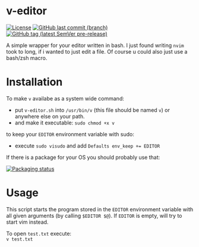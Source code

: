 # v-editor
[![License](https://img.shields.io/github/license/egnrse/v-editor)](https://github.com/egnrse/v-editor/blob/main/LICENSE)
[![GitHub last commit (branch)](https://img.shields.io/github/last-commit/egnrse/v-editor/main)](https://github.com/egnrse/v-editor/commits/main)
[![GitHub tag (latest SemVer pre-release)](https://img.shields.io/github/v/tag/egnrse/v-editor?label=version)](https://github.com/egnrse/v-editor/releases)

A simple wrapper for your editor written in bash. I just found writing `nvim` took to long, if i wanted to just edit a file. Of course u could also just use a bash/zsh macro.

# Installation
To make `v` availabe as a system wide command:
 - put `v-editor.sh` into `/usr/bin/v`	(this file should be named `v`) or anywhere else on your path.
 - and make it executable: `sudo chmod +x v`

to keep your `EDITOR` environment variable with sudo:
 - execute `sudo visudo` and add `Defaults env_keep += EDITOR`

If there is a package for your OS you should probably use that:

[![Packaging status](https://repology.org/badge/vertical-allrepos/v-editor.svg)](https://repology.org/project/v-editor/versions)

# Usage
This script starts the program stored in the `EDITOR` environment variable with all given arguments (by calling `$EDITOR $@`). If `EDITOR` is empty, will try to start vim instead.

To open `test.txt` execute:  
`v test.txt`

